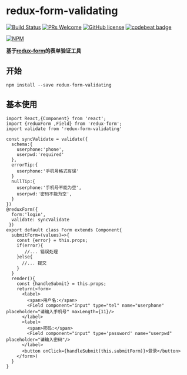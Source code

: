 # redux-form-validating
[![Build Status](https://travis-ci.org/lulei90/redux-form-validating.svg?branch=master)](https://travis-ci.org/lulei90/redux-form-validating)
[![PRs Welcome](https://img.shields.io/badge/PRs-welcome-brightgreen.svg)](https://github.com/lulei90/redux-form-validating/pulls)
[![GitHub license](https://img.shields.io/badge/license-MIT-blue.svg)](https://github.com/lulei90/redux-form-validating/blob/master/LICENSE)
[![codebeat badge](https://codebeat.co/badges/16727cff-eabe-4eed-91e4-2bb8c1832a3b)](https://codebeat.co/projects/github-com-lulei90-redux-form-validating-master)


[![NPM](https://nodei.co/npm/redux-form-validating.png)](https://nodei.co/npm/redux-form-validating/)

**基于[redux-form](https://github.com/erikras/redux-form)的表单验证工具**

## 开始
```
npm install --save redux-form-validating
```

## 基本使用
```
import React,{Component} from 'react';
import {reduxForm ,Field} from 'redux-form';
import validate from 'redux-form-validating'

const syncValidate = validate({
  schema:{
    userphone:'phone',
    userpwd:'required'
  },
  errorTip:{
    userphone:'手机号格式有误'
  }
  nullTip:{
    userphone:'手机号不能为空',
    userpwd:'密码不能为空',
  }
})
@reduxForm({
  form:'login',
  validate: syncValidate
 })
export default class Form extends Component{
  submitForm=(values)=>{
    const {error} = this.props;
    if(error){
       //... 错误处理
    }else{
      //... 提交
    }
  }
  render(){
    const {handleSubmit} = this.props;
    return(<form>
      <label>
        <span>用户名:</span>
        <Field component="input" type="tel" name="userphone" placeholder="请输入手机号" maxLength={11}/>
      </label>
      <label>
        <span>密码:</span>
        <Field component="input" type='password' name="userpwd" placeholder="请输入密码"/>
      </label>
      <button onClick={handleSubmit(this.submitForm)}>登录</button>
    </form>)
  }
}
```


